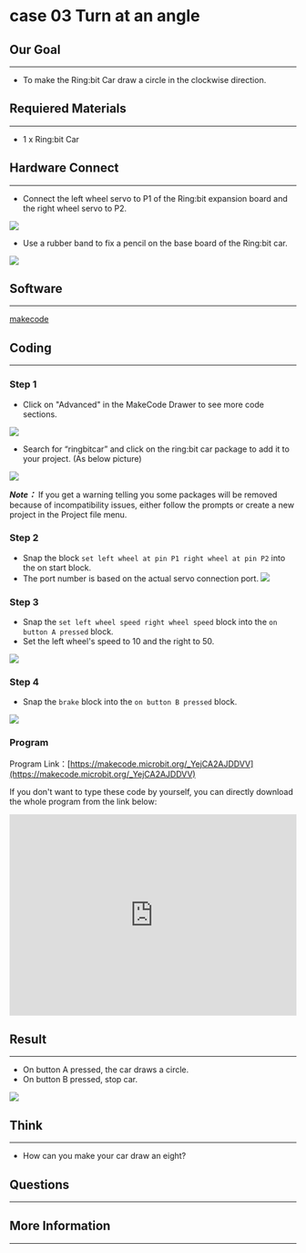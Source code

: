 # case 03 Turn at an angle

## Our Goal
---
- To make the Ring:bit Car draw a circle in the clockwise direction.

## Requiered Materials
---
- 1 x Ring:bit Car

## Hardware Connect
---
- Connect the left wheel servo to P1 of the Ring:bit expansion board and the right wheel servo to P2.

![](./images/jBVHea8.png)

- Use a rubber band to fix a pencil on the base board of the Ring:bit car.

![](./images/EfYkq79.jpg)

## Software
---
[makecode](https://makecode.microbit.org/#)

## Coding
---
### Step 1
- Click on "Advanced" in the MakeCode Drawer to see more code sections.

![](./images/2qCyzQ7.png)

- Search for “ringbitcar” and click on the ring:bit car package to add it to your project. (As below picture)

![](./images/1Wq2Mov.jpg)

***Note：*** If you get a warning telling you some packages will be removed because of incompatibility issues, either follow the prompts or create a new project in the Project file menu.

### Step 2

- Snap the block `set left wheel at pin P1 right wheel at pin P2` into the on start block.
- The port number is based on the actual servo connection port.
![](./images/igG5TVD.png)

### Step 3

- Snap the `set left wheel speed right wheel speed` block into the `on button A pressed` block.
- Set the left wheel's speed to 10 and the right to 50. 

![](./images/Mnakk7a.png)


### Step 4

- Snap the `brake` block into the `on button B pressed` block.

![](./images/4UStidJ.png)


### Program

Program Link：[https://makecode.microbit.org/_YejCA2AJDDVV](https://makecode.microbit.org/_YejCA2AJDDVV)

If you don't want to type these code by yourself, you can directly download the whole program from the link below:

<div style="position:relative;height:0;padding-bottom:70%;overflow:hidden;"><iframe style="position:absolute;top:0;left:0;width:100%;height:100%;" src="https://makecode.microbit.org/#pub:_YejCA2AJDDVV" frameborder="0" sandbox="allow-popups allow-forms allow-scripts allow-same-origin"></iframe></div>  


## Result
---
- On button A pressed, the car draws a circle.
- On button B pressed, stop car.

![](./images/HStJeJY.jpg)

## Think
---
- How can you make your car draw an eight?

## Questions
---


## More Information  
---

